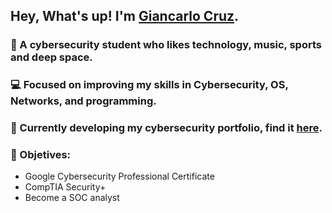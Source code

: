 ## Hey, What's up! I'm [Giancarlo Cruz](https://www.linkedin.com/in/giancarlocruzh).

### 🔭 A cybersecurity student who likes technology, music, sports and deep space. 
### 💻 Focused on improving my skills in Cybersecurity, OS, Networks, and programming. 
### 🔐 Currently developing my cybersecurity portfolio, find it [here](https://github.com/giankcruz/cybersecportfolio).
### 🎯 Objetives:
* Google Cybersecurity Professional Certificate
* CompTIA Security+
* Become a SOC analyst
  
<!--
**giankcruz/giankcruz** is a ✨ _special_ ✨ repository because its `README.md` (this file) appears on your GitHub profile.

Here are some ideas to get you started:

- 🔭 I’m currently working on ...
- 🌱 I’m currently learning ...
- 👯 I’m looking to collaborate on ...
- 🤔 I’m looking for help with ...
- 💬 Ask me about ...
- 📫 How to reach me: ...
- 😄 Pronouns: ...
- ⚡ Fun fact: ...
-->
